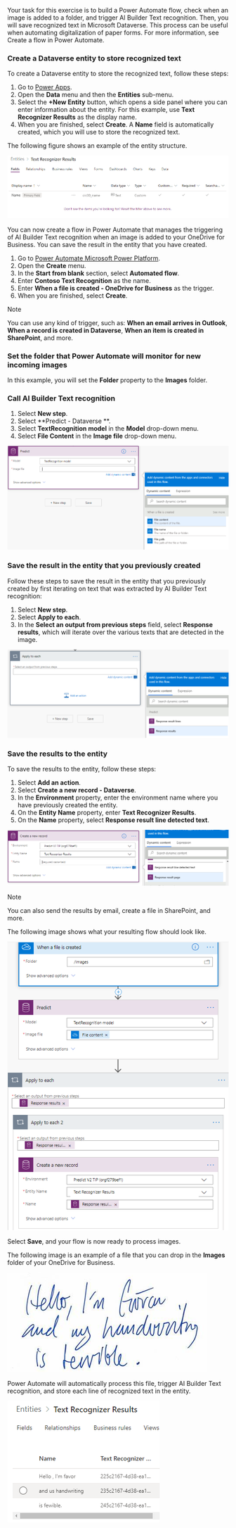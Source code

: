 Your task for this exercise is to build a Power Automate flow, check when an image is added to a folder, and trigger AI Builder Text recognition. Then, you will save recognized text in Microsoft Dataverse. This process can be useful when automating digitalization of paper forms. For more information, see Create a flow in Power Automate.

### Create a Dataverse entity to store recognized text

To create a Dataverse entity to store the recognized text, follow these steps:

1. Go to [Power Apps](https://make.powerapps.com).
2. Open the **Data** menu and then the **Entities** sub-menu.
3. Select the **+New Entity** button, which opens a side panel where you can enter information about the entity. For this example, use **Text Recognizer Results** as the display name.
4. When you are finished, select **Create**. A **Name** field is automatically created, which you will use to store the recognized text.

The following figure shows an example of the entity structure.

![Screenshot of the Text Recognizer Results entity Fields tab showing the Name, Data type, Type, and other fields.](../media/image2.png)

You can now create a flow in Power Automate that manages the triggering of AI Builder Text recognition when an image is added to your OneDrive for Business. You can save the result in the entity that you have created.

1. Go to [Power Automate Microsoft Power Platform](https://flow.microsoft.com/).
2. Open the **Create** menu.
3. In the **Start from blank** section, select **Automated flow**.
4. Enter **Contoso Text Recognition** as the name.
5. Enter **When a file is created - OneDrive for Business** as the trigger.
6. When you are finished, select **Create**.

> [!NOTE]
> You can use any kind of trigger, such as: **When an email arrives in Outlook**, **When a record is created in Dataverse**, **When an item is created in SharePoint**, and more.

### Set the folder that Power Automate will monitor for new incoming images

In this example, you will set the **Folder** property to the **Images** folder.

### Call AI Builder Text recognition

1. Select **New step**.
2. Select **Predict - Dataverse **.
3. Select **TextRecognition model** in the **Model** drop-down menu.
4. Select **File Content** in the **Image file** drop-down menu.

![Screenshot of the Predict step with the Image file Add dynamic content drop-down menu. Under When a file is created, File content is selected.](../media/image3.png)

### Save the result in the entity that you previously created

Follow these steps to save the result in the entity that you previously created by first iterating on text that was extracted by AI Builder Text recognition:

1. Select **New step**.
2. Select **Apply to each**.
3. In the **Select an output from previous steps** field, select **Response results**, which will iterate over the various texts that are detected in the image.

![Screenshot of the Apply to each step with the Select an output Add dynamic content drop-down menu. Under Predict, Response results is selected.](../media/image4.png)

### Save the results to the entity

To save the results to the entity, follow these steps:

1. Select **Add an action**.
2. Select **Create a new record - Dataverse**.
3. In the **Environment** property, enter the environment name where you have previously created the entity.
4. On the **Entity Name** property, enter **Text Recognizer Results**.
5. On the **Name** property, select **Response result line detected text**.

![Screenshot of the Create a new record step with the Name Add dynamic content drop-down menu. Response result page is selected.](../media/image5.png)

> [!NOTE]
> You can also send the results by email, create a file in SharePoint, and more.

The following image shows what your resulting flow should look like.

![Screenshot of the resulting flow shows When a file is created, Predict, Apply to each, Apply to each 2 (nested), and Create a new record (nested).](../media/image6.png)

Select **Save**, and your flow is now ready to process images.

The following image is an example of a file that you can drop in the **Images** folder of your OneDrive for Business.

![Example of a file that you can drop in the Images folder showing terrible handwritten text: Hello, I'm (illegible) and my handwriting is terrible.](../media/image7.png)

Power Automate will automatically process this file, trigger AI Builder Text recognition, and store each line of recognized text in the entity.

![Text Recognizer results return: Hello, I'm favor; and us handwriting; is fewible.](../media/image8.png)
